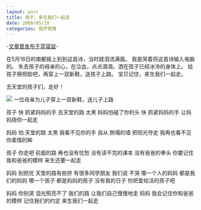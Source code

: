 ```yaml
---
layout: post
title: 孩子，来生我们一起走
date: 2008/05/18
categories: 我抒我情
---
```


-[文章曾发布于蓝袋鼠](http://landaishu.hi2net.com/home/blog_read.asp?id=4175&blogid=53435)-



 在5月16日的南都报上到到这首诗，当时就泪流满面。
 我是哭着将这首诗输入电脑的。
 失去孩子的母亲的心，在泣血，点点滴滴，洒在孩子已经冰冷的身体上。 
 给孩子擦把脸吧，再穿上一双新鞋，送孩子上路。 
 宝贝记住，来生我们一起走。 

 去天堂的孩子们，走好！


 

![](/heiniuniu_uploads/upload20082/200851831427640.jpg)
一位母亲为儿子穿上一双新鞋，送儿子上路

 孩子
快
 抓紧妈妈的手 
 去天堂的路 
 太黑
 妈妈怕碰了你的头
 快 
 抓紧妈妈的手 
 让妈妈陪你一起走

 妈妈 
 怕
 天堂的路 
 太黑 
 我看不见你的手 
 自从 
 倒塌的墙 
 把阳光夺走 
 我再也看不见你柔情的眸
 
 孩子 
 你走吧 
 前面的路 
 再也没有忧愁
 没有读不完的课本 
 没有爸爸的拳头 
 你要记住我和爸爸的模样 
 来生还要一起走

 妈妈 
 别担忧 
 天堂的路有些挤 
 有很多同学朋友 
 我们说 
 不哭 
 哪一个人的妈妈
 都是我们的妈妈 
 哪一个孩子
 都是妈妈的孩子 
 没有我的日子 
 你把爱给活的孩子吧

 妈妈 
 你别哭 
 泪光照亮不了 
 我们的路 
 让我们自己慢慢地走 
 妈妈 
 我会记住你和爸爸的模样 
 记住我们的约定 
 来生我们一起走